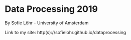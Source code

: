 # Data Processing 2019

By Sofie Löhr - University of Amsterdam


Link to my site:
http(s)://sofielohr.github.io/dataprocessing

